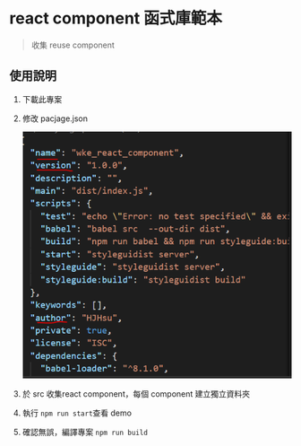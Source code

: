 # react component 函式庫範本
> 收集 reuse component

## 使用說明
1. 下載此專案
2. 修改 pacjage.json

    ![範本](/img/package.jpg)

3. 於 src 收集react component，每個 component 建立獨立資料夾
4. 執行 `npm run start`查看 demo 
5. 確認無誤，編譯專案 `npm run build`


